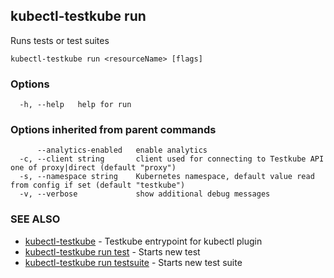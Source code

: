## kubectl-testkube run

Runs tests or test suites

```
kubectl-testkube run <resourceName> [flags]
```

### Options

```
  -h, --help   help for run
```

### Options inherited from parent commands

```
      --analytics-enabled   enable analytics
  -c, --client string       client used for connecting to Testkube API one of proxy|direct (default "proxy")
  -s, --namespace string    Kubernetes namespace, default value read from config if set (default "testkube")
  -v, --verbose             show additional debug messages
```

### SEE ALSO

* [kubectl-testkube](kubectl-testkube.md)	 - Testkube entrypoint for kubectl plugin
* [kubectl-testkube run test](kubectl-testkube_run_test.md)	 - Starts new test
* [kubectl-testkube run testsuite](kubectl-testkube_run_testsuite.md)	 - Starts new test suite

